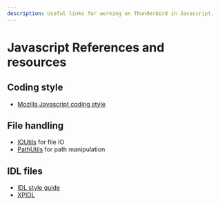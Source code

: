 ```yaml
---
description: Useful links for working on Thunderbird in Javascript.
---
```

# Javascript References and resources

## Coding style

- [Mozilla Javascript coding style](https://firefox-source-docs.mozilla.org/code-quality/coding-style/coding_style_js.html)

## File handling

- [IOUtils](https://searchfox.org/mozilla-central/source/dom/chrome-webidl/IOUtils.webidl) for file IO
- [PathUtils](https://searchfox.org/mozilla-central/source/dom/chrome-webidl/PathUtils.webidl) for path manipulation

## IDL files

- [IDL style guide](https://firefox-source-docs.mozilla.org/code-quality/coding-style/coding_style_cpp.html#idl)
- [XPIDL](https://developer.mozilla.org/en-US/docs/Mozilla/Tech/XPIDL)


